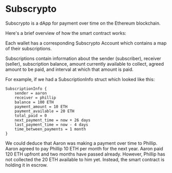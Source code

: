 # Subscrypto

Subscrypto is a dApp for payment over time on the Ethereum blockchain. 

Here's a brief overview of how the smart contract works:

Each wallet has a corresponding Subscrypto Account which contains a map of their subscriptions.

Subscriptions contain information about the sender (subscriber), receiver (seller), subscription balance, 
amount currently available to collect, agreed amount to be paid, and interval at which that amount is paid.

For example, if we had a SubscriptionInfo struct which looked like this:

    SubscriptionInfo {
        sender = aaron
        receiver = phillip
        balance = 100 ETH
        payment_amount = 10 ETH
        payment_available = 20 ETH
        total_paid = 0
        next_payment_time = now + 26 days
        last_payment_time = now - 4 days
        time_between_payments = 1 month
    }

We could deduce that Aaron was making a payment over time to Phillip. Aaron agreed to pay Phillip 10 ETH 
per month for the next year. Aaron paid 120 ETH upfront and two months have passed already. However, Phillip has not collected the 20 ETH available to him yet. Instead, the smart contract is holding it in escrow.